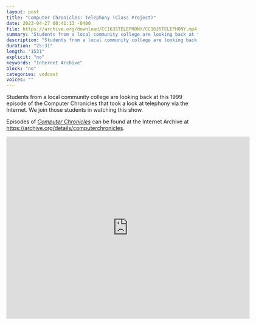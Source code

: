 ```yaml
---
layout: post
title: "Computer Chronicles: Telephony (Class Project)"
date: 2023-04-27 00:41:13 -0400
file: https://archive.org/download/CC1635TELEPHONY/CC1635TELEPHONY.mp4
summary: "Students from a local community college are looking back at this 1999 episode of the Computer Chronicles that took a look at telephony via the Internet.  We join those students in watching this show."
description: "Students from a local community college are looking back at this 1999 episode of the Computer Chronicles that took a look at telephony via the Internet.  We join those students in watching this show."
duration: "25:31"
length: "1531"
explicit: "no" 
keywords: "Internet Archive"
block: "no" 
categories: vodcast
voices: ""
---
```


Students from a local community college are looking back at this 1999 episode of the Computer Chronicles that took a look at telephony via the Internet.  We join those students in watching this show.

Episodes of [*Computer Chronicles*](https://archive.org/search?query=collection%3A%28computerchronicles%29+AND+mediatype%3A%28movies%29+NOT+%28Subject%3A%28arabic%29+OR+Subject%3A%28spanish%29+OR+Subject%3A%28french%29+OR+title%3A%28Random+Access%29+OR+title%3A%28Buyers+Guide%29+OR+title%3A%28Buying+Guide%29+OR+title%3A%28French%29+OR+title%3A%28Arabic%29+OR+title%3A%28Spanish%29+OR+title%3A%28Kildall%29+OR+title%3A%28EXPO%29+OR+title%3A%28ETRE%29+OR+title%3A%28COMDEX%29+OR+title%3A%28Exhibition%29+OR+title%3A%28CES%29+OR+title%3A%28Awards%29%29&sort=date) can be found at the Internet Archive at <https://archive.org/details/computerchronicles>.

<iframe src="https://archive.org/embed/CC1635TELEPHONY" width="640" height="480" frameborder="0" webkitallowfullscreen="true" mozallowfullscreen="true" allowfullscreen></iframe>

